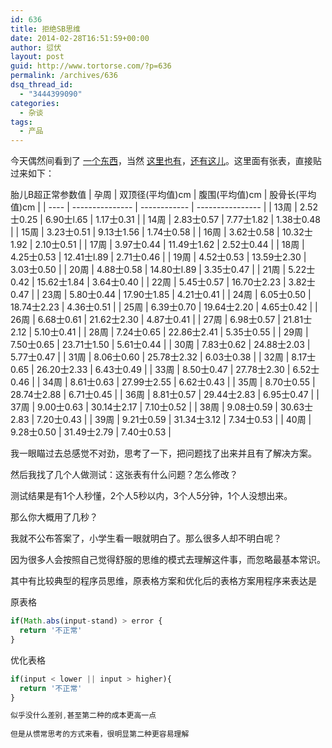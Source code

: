 ```yaml
---
id: 636
title: 拒绝SB思维
date: 2014-02-28T16:51:59+00:00
author: 愆伏
layout: post
guid: http://www.tortorse.com/?p=636
permalink: /archives/636
dsq_thread_id:
  - "3444399090"
categories:
  - 杂谈
tags:
  - 产品
---
```

今天偶然间看到了 [一个东西](http://rs.ci123.com/widget/item_7.html)，当然 [这里也有](http://app.yaolan.com/tool_taier/)，[还有这儿](http://www.iyaya.com/1/gongju/2/)。这里面有张表，直接贴过来如下：

胎儿B超正常参数值
| 孕周 | 双顶径(平均值)cm | 腹围(平均值)cm | 股骨长(平均值)cm |
| ---- | --------------- | ------------ | ---------------- |
| 13周 | 2.52士0.25 | 6.90士l.65 | 1.17士0.31 |
| 14周 | 2.83士0.57 | 7.77士1.82 | 1.38士0.48 |
| 15周 | 3.23士0.51 | 9.13士1.56 | 1.74士0.58 |
| 16周 | 3.62士0.58 | 10.32士1.92 | 2.10士0.51 |
| 17周 | 3.97士0.44 |	11.49士1.62 |	2.52士0.44 |
| 18周 | 4.25士0.53 |	12.41士l.89 |	2.71士0.46 |
| 19周 | 4.52士0.53 |	13.59士2.30 |	3.03士0.50 |
| 20周 | 4.88士0.58 |	14.80士l.89 |	3.35士0.47 |
| 21周 | 5.22士0.42 |	15.62士1.84 |	3.64士0.40 |
| 22周 | 5.45士0.57 |	16.70士2.23 |	3.82士0.47 |
| 23周 | 5.80士0.44 | 17.90士1.85	| 4.21士0.41 |
| 24周 | 6.05士0.50 | 18.74士2.23	| 4.36士0.51 |
| 25周 | 6.39士0.70 | 19.64士2.20	| 4.65士0.42 |
| 26周 | 6.68士0.61 | 21.62士2.30	| 4.87士0.41 |
| 27周 | 6.98士0.57 | 21.81士2.12	| 5.10士0.41 |
| 28周 | 7.24士0.65 | 22.86士2.41	| 5.35士0.55 |
| 29周 | 7.50士0.65 | 23.71士1.50	| 5.61士0.44 |
| 30周 | 7.83士0.62 | 24.88士2.03	| 5.77士0.47 |
| 31周 | 8.06士0.60 | 25.78士2.32	| 6.03士0.38 |
| 32周 | 8.17士0.65 | 26.20士2.33 | 6.43士0.49 |
| 33周 | 8.50士0.47 | 27.78士2.30 | 6.52士0.46 |
| 34周 | 8.61士0.63 | 27.99士2.55 | 6.62士0.43 |
| 35周 | 8.70士0.55 | 28.74士2.88 | 6.71士0.45 |
| 36周 | 8.81士0.57 | 29.44士2.83 | 6.95士0.47 |
| 37周 | 9.00士0.63 | 30.14士2.17 | 7.10士0.52 |
| 38周 | 9.08士0.59 | 30.63士2.83 | 7.20士0.43 |
| 39周 | 9.21士0.59 | 31.34士3.12 | 7.34士0.53 |
| 40周 | 9.28士0.50 | 31.49士2.79 | 7.40士0.53 |

我一眼瞄过去总感觉不对劲，思考了一下，把问题找了出来并且有了解决方案。
  
然后我找了几个人做测试：这张表有什么问题？怎么修改？
  
测试结果是有1个人秒懂，2个人5秒以内，3个人5分钟，1个人没想出来。
  
那么你大概用了几秒？
  
我就不公布答案了，小学生看一眼就明白了。那么很多人却不明白呢？

因为很多人会按照自己觉得舒服的思维的模式去理解这件事，而忽略最基本常识。

其中有比较典型的程序员思维，原表格方案和优化后的表格方案用程序来表达是
  
原表格

```javascript
if(Math.abs(input-stand) > error {
  return '不正常'
}
```

优化表格

```javascript
if(input < lower || input > higher){
  return '不正常'
}

似乎没什么差别,甚至第二种的成本更高一点
  
但是从惯常思考的方式来看，很明显第二种更容易理解